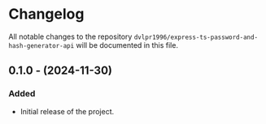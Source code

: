 # Changelog

All notable changes to the repository `dvlpr1996/express-ts-password-and-hash-generator-api` will be documented in this file.

## 0.1.0 - (2024-11-30)

### Added

- Initial release of the project.
